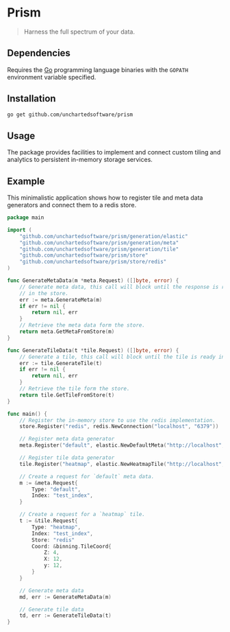 # Prism

>Harness the full spectrum of your data.

## Dependencies

Requires the [Go](https://golang.org/) programming language binaries with the `GOPATH` environment variable specified.

## Installation

```bash
go get github.com/unchartedsoftware/prism
```

## Usage

The package provides facilities to implement and connect custom tiling and analytics to persistent in-memory storage services.

## Example

This minimalistic application shows how to register tile and meta data generators and connect them to a redis store.

```go
package main

import (
    "github.com/unchartedsoftware/prism/generation/elastic"
	"github.com/unchartedsoftware/prism/generation/meta"
    "github.com/unchartedsoftware/prism/generation/tile"
    "github.com/unchartedsoftware/prism/store"
    "github.com/unchartedsoftware/prism/store/redis"
)

func GenerateMetaData(m *meta.Request) ([]byte, error) {
    // Generate meta data, this call will block until the response is ready
    // in the store.
    err := meta.GenerateMeta(m)
    if err != nil {
    	return nil, err
    }
    // Retrieve the meta data form the store.
    return meta.GetMetaFromStore(m)
}

func GenerateTileData(t *tile.Request) ([]byte, error) {
    // Generate a tile, this call will block until the tile is ready in the store.
    err := tile.GenerateTile(t)
    if err != nil {
    	return nil, err
    }
    // Retrieve the tile form the store.
    return tile.GetTileFromStore(t)
}

func main() {    
    // Register the in-memory store to use the redis implementation.
    store.Register("redis", redis.NewConnection("localhost", "6379"))

    // Register meta data generator
    meta.Register("default", elastic.NewDefaultMeta("http://localhost", "9200"))

    // Register tile data generator
    tile.Register("heatmap", elastic.NewHeatmapTile("http://localhost", "9200"))

    // Create a request for `default` meta data.
    m := &meta.Request{
        Type: "default",
        Index: "test_index",
    }

    // Create a request for a `heatmap` tile.
    t := &tile.Request{
        Type: "heatmap",
        Index: "test_index",
        Store: "redis"
        Coord: &binning.TileCoord{
            Z: 4,
            X: 12,
            y: 12,
        }
    }

    // Generate meta data
    md, err := GenerateMetaData(m)

    // Generate tile data
    td, err := GenerateTileData(t)
}
```
